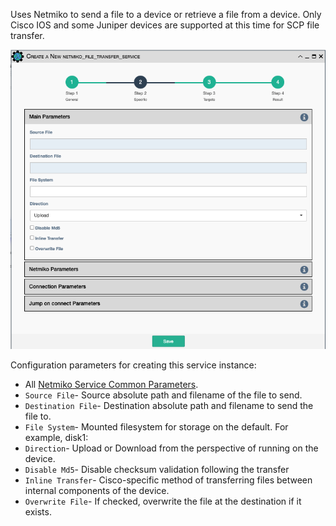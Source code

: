 Uses Netmiko to send a file to a device or retrieve a file from a
device. Only Cisco IOS and some Juniper devices are supported at this
time for SCP file transfer.

![Netmiko File Transfer Service](../../_static/automation/service_types/netmiko_file_transfer.png)

Configuration parameters for creating this service instance:

- All [Netmiko Service Common Parameters](netmiko_common.md).
-   `Source File`- Source absolute path and filename of the file to send.
-   `Destination File`- Destination absolute path and filename to
    send the file to.
-   `File System`- Mounted filesystem for storage on the default. For
    example, disk1:
-   `Direction`- Upload or Download from the perspective of running on
    the device.
-   `Disable Md5`- Disable checksum validation following the transfer
-   `Inline Transfer`- Cisco-specific method of transferring files
    between internal components of the device.
-   `Overwrite File`- If checked, overwrite the file at the destination
    if it exists.
